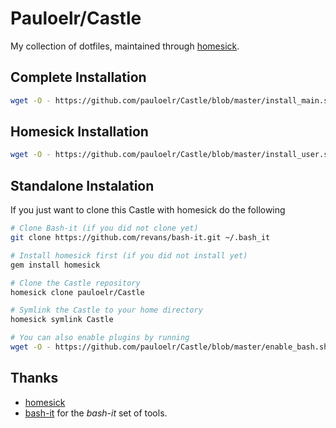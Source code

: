 Pauloelr/Castle
===============

My collection of dotfiles, maintained through [homesick](https://github.com/technicalpickles/homesick).

Complete Installation
---------------------

```sh
wget -O - https://github.com/pauloelr/Castle/blob/master/install_main.sh | bash
```

Homesick Installation
---------------------

```sh
wget -O - https://github.com/pauloelr/Castle/blob/master/install_user.sh | bash
```

Standalone Instalation
----------------------

If you just want to clone this Castle with homesick do the following

```sh
# Clone Bash-it (if you did not clone yet)
git clone https://github.com/revans/bash-it.git ~/.bash_it

# Install homesick first (if you did not install yet)
gem install homesick

# Clone the Castle repository
homesick clone pauloelr/Castle

# Symlink the Castle to your home directory
homesick symlink Castle

# You can also enable plugins by running
wget -O - https://github.com/pauloelr/Castle/blob/master/enable_bash.sh | bash
```

Thanks
------

* [homesick](https://github.com/technicalpickles/homesick)
* [bash-it](https://github.com/revans/bash-it) for the _bash-it_ set of tools.
